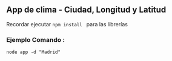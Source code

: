 ## App de clima - Ciudad, Longitud y Latitud

Recordar ejecutar
```npm install ``` para las librerías

### Ejemplo Comando :
```
node app -d "Madrid"

```
